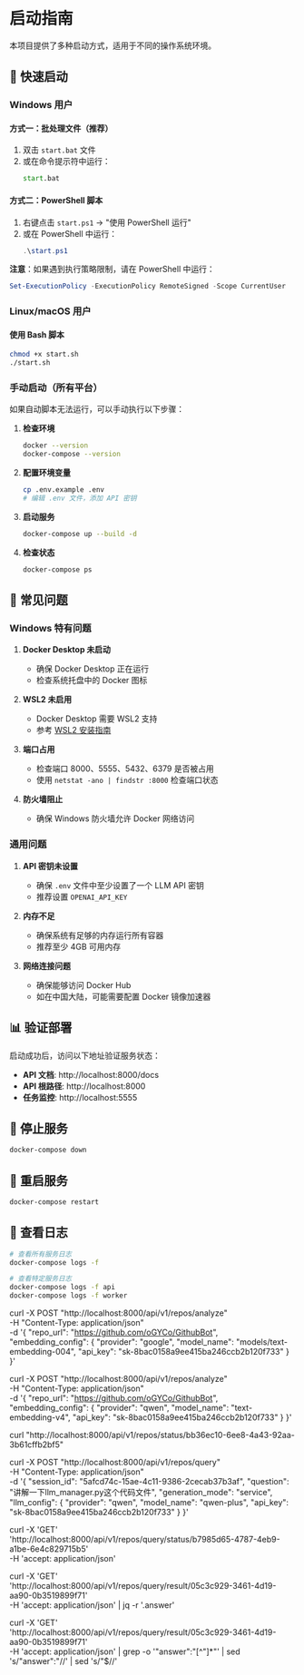 # 启动指南

本项目提供了多种启动方式，适用于不同的操作系统环境。

## 🚀 快速启动

### Windows 用户

#### 方式一：批处理文件（推荐）
1. 双击 `start.bat` 文件
2. 或在命令提示符中运行：
   ```cmd
   start.bat
   ```

#### 方式二：PowerShell 脚本
1. 右键点击 `start.ps1` → "使用 PowerShell 运行"
2. 或在 PowerShell 中运行：
   ```powershell
   .\start.ps1
   ```

**注意**：如果遇到执行策略限制，请在 PowerShell 中运行：
```powershell
Set-ExecutionPolicy -ExecutionPolicy RemoteSigned -Scope CurrentUser
```

### Linux/macOS 用户

#### 使用 Bash 脚本
```bash
chmod +x start.sh
./start.sh
```

### 手动启动（所有平台）

如果自动脚本无法运行，可以手动执行以下步骤：

1. **检查环境**
   ```bash
   docker --version
   docker-compose --version
   ```

2. **配置环境变量**
   ```bash
   cp .env.example .env
   # 编辑 .env 文件，添加 API 密钥
   ```

3. **启动服务**
   ```bash
   docker-compose up --build -d
   ```

4. **检查状态**
   ```bash
   docker-compose ps
   ```

## 🔧 常见问题

### Windows 特有问题

1. **Docker Desktop 未启动**
   - 确保 Docker Desktop 正在运行
   - 检查系统托盘中的 Docker 图标

2. **WSL2 未启用**
   - Docker Desktop 需要 WSL2 支持
   - 参考 [WSL2 安装指南](https://docs.microsoft.com/en-us/windows/wsl/install)

3. **端口占用**
   - 检查端口 8000、5555、5432、6379 是否被占用
   - 使用 `netstat -ano | findstr :8000` 检查端口状态

4. **防火墙阻止**
   - 确保 Windows 防火墙允许 Docker 网络访问

### 通用问题

1. **API 密钥未设置**
   - 确保 `.env` 文件中至少设置了一个 LLM API 密钥
   - 推荐设置 `OPENAI_API_KEY`

2. **内存不足**
   - 确保系统有足够的内存运行所有容器
   - 推荐至少 4GB 可用内存

3. **网络连接问题**
   - 确保能够访问 Docker Hub
   - 如在中国大陆，可能需要配置 Docker 镜像加速器

## 📊 验证部署

启动成功后，访问以下地址验证服务状态：

- **API 文档**: http://localhost:8000/docs
- **API 根路径**: http://localhost:8000
- **任务监控**: http://localhost:5555

## 🛑 停止服务

```bash
docker-compose down
```

## 🔄 重启服务

```bash
docker-compose restart
```

## 📝 查看日志

```bash
# 查看所有服务日志
docker-compose logs -f

# 查看特定服务日志
docker-compose logs -f api
docker-compose logs -f worker
```
curl -X POST "http://localhost:8000/api/v1/repos/analyze" \
  -H "Content-Type: application/json" \
  -d '{
    "repo_url": "https://github.com/oGYCo/GithubBot",
    "embedding_config": {
      "provider": "google",
      "model_name": "models/text-embedding-004",
      "api_key": "sk-8bac0158a9ee415ba246ccb2b120f733"
    }
  }'

curl -X POST "http://localhost:8000/api/v1/repos/analyze" \
  -H "Content-Type: application/json" \
  -d '{
    "repo_url": "https://github.com/oGYCo/GithubBot",
    "embedding_config": {
      "provider": "qwen",
      "model_name": "text-embedding-v4",
      "api_key": "sk-8bac0158a9ee415ba246ccb2b120f733"
    }
  }'

curl "http://localhost:8000/api/v1/repos/status/bb36ec10-6ee8-4a43-92aa-3b61cffb2bf5"

curl -X POST "http://localhost:8000/api/v1/repos/query" \
  -H "Content-Type: application/json" \
  -d '{
    "session_id": "5afcd74c-15ae-4c11-9386-2cecab37b3af",
    "question": "讲解一下llm_manager.py这个代码文件",
    "generation_mode": "service",
    "llm_config": {
      "provider": "qwen",
      "model_name": "qwen-plus",
      "api_key": "sk-8bac0158a9ee415ba246ccb2b120f733"
    }
  }'

  curl -X 'GET' \
  'http://localhost:8000/api/v1/repos/query/status/b7985d65-4787-4eb9-a1be-6e4c829715b5' \
  -H 'accept: application/json'

  curl -X 'GET' \
  'http://localhost:8000/api/v1/repos/query/result/05c3c929-3461-4d19-aa90-0b3519899f71' \
  -H 'accept: application/json' | jq -r '.answer'

curl -X 'GET' \
  'http://localhost:8000/api/v1/repos/query/result/05c3c929-3461-4d19-aa90-0b3519899f71' \
  -H 'accept: application/json' | grep -o '"answer":"[^"]*"' | sed 's/"answer":"//' | sed 's/"$//'
